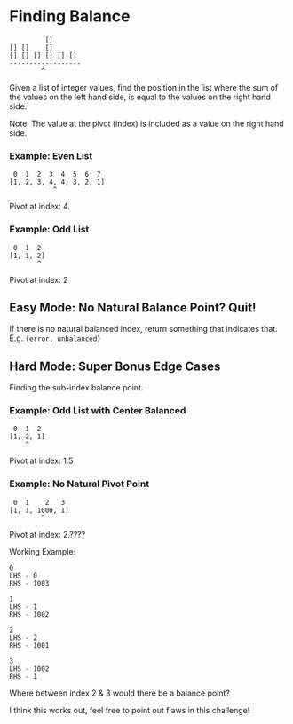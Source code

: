 Finding Balance
===============

```
         []
[] []    []
[] [] [] [] [] [] 
------------------
        ^
```

Given a list of integer values, find the position in the list where the sum of the values on the left hand side, is equal to the values on the right hand side.

Note: The value at the pivot (index) is included as a value on the right hand side.

### Example: Even List

```
 0  1  2  3  4  5  6  7
[1, 2, 3, 4, 4, 3, 2, 1]
           ^
```
Pivot at index: 4.

### Example: Odd List

```
 0  1  2 
[1, 1, 2]
       ^   
```
Pivot at index: 2

## Easy Mode: No Natural Balance Point? Quit!

If there is no natural balanced index, return something that indicates that.
E.g. `{error, unbalanced}`


## Hard Mode: Super Bonus Edge Cases

Finding the sub-index balance point.

### Example: Odd List with Center Balanced

```
 0  1  2
[1, 2, 1]
	^
```
Pivot at index: 1.5 

### Example: No Natural Pivot Point

```
 0  1    2   3
[1, 1, 1000, 1]
        ^
````
Pivot at index: 2.????


Working Example:

```
0
LHS - 0
RHS - 1003

1
LHS - 1
RHS - 1002

2
LHS - 2
RHS - 1001

3
LHS - 1002
RHS - 1
```

Where between index 2 & 3 would there be a balance point?

I think this works out, feel free to point out flaws in this challenge!
